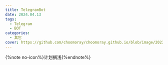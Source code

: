 ```yaml
---
title: TelegramBot
date: 2024.04.13
tags:
  - Telegram
  - BOT
categories:
  - 其它
cover: https://github.com/choomoray/choomoray.github.io/blob/image/2023/TelegramBot/ICON%20telegram%20botfather.png?raw=true
---
```


{%note no-icon%}计划搁浅{%endnote%}

